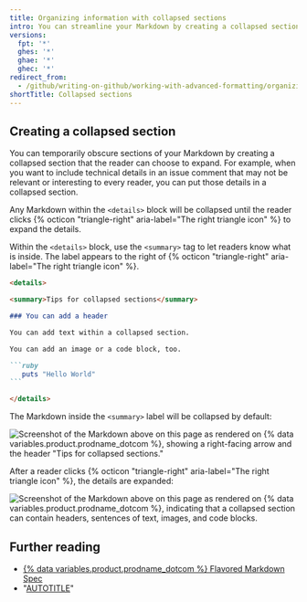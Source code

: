 ```yaml
---
title: Organizing information with collapsed sections
intro: You can streamline your Markdown by creating a collapsed section with the `<details>` tag.
versions:
  fpt: '*'
  ghes: '*'
  ghae: '*'
  ghec: '*'
redirect_from:
  - /github/writing-on-github/working-with-advanced-formatting/organizing-information-with-collapsed-sections
shortTitle: Collapsed sections
---
```

## Creating a collapsed section

You can temporarily obscure sections of your Markdown by creating a collapsed section that the reader can choose to expand. For example, when you want to include technical details in an issue comment that may not be relevant or interesting to every reader, you can put those details in a collapsed section.

Any Markdown within the `<details>` block will be collapsed until the reader clicks {% octicon "triangle-right" aria-label="The right triangle icon" %} to expand the details.

Within the `<details>` block, use the `<summary>` tag to let readers know what is inside. The label appears to the right of {% octicon "triangle-right" aria-label="The right triangle icon" %}.

````markdown
<details>

<summary>Tips for collapsed sections</summary>

### You can add a header

You can add text within a collapsed section. 

You can add an image or a code block, too.

```ruby
   puts "Hello World"
```

</details>
````

The Markdown inside the `<summary>` label will be collapsed by default:

![Screenshot of the Markdown above on this page as rendered on {% data variables.product.prodname_dotcom %}, showing a right-facing arrow and the header "Tips for collapsed sections."](/assets/images/help/writing/collapsed-section-view.png)

After a reader clicks {% octicon "triangle-right" aria-label="The right triangle icon" %}, the details are expanded:

![Screenshot of the Markdown above on this page as rendered on {% data variables.product.prodname_dotcom %}, indicating that a collapsed section can contain headers, sentences of text, images, and code blocks.](/assets/images/help/writing/open-collapsed-section.png)

## Further reading

- [{% data variables.product.prodname_dotcom %} Flavored Markdown Spec](https://github.github.com/gfm/)
- "[AUTOTITLE](/get-started/writing-on-github/getting-started-with-writing-and-formatting-on-github/basic-writing-and-formatting-syntax)"
